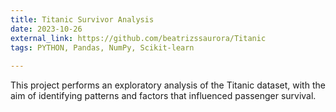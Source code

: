 ```yaml
---
title: Titanic Survivor Analysis
date: 2023-10-26
external_link: https://github.com/beatrizssaurora/Titanic
tags: PYTHON, Pandas, NumPy, Scikit-learn
  
---
```


This project performs an exploratory analysis of the Titanic dataset, with the aim of identifying patterns and factors that influenced passenger survival.

<!--more-->
